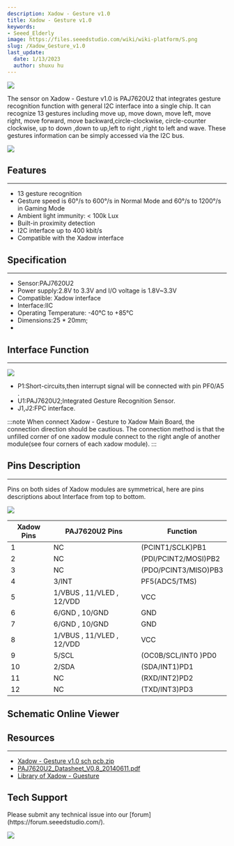 ```yaml
---
description: Xadow - Gesture v1.0
title: Xadow - Gesture v1.0
keywords:
- Seeed_Elderly
image: https://files.seeedstudio.com/wiki/wiki-platform/S.png
slug: /Xadow_Gesture_v1.0
last_update:
  date: 1/13/2023
  author: shuxu hu
---
```


![](https://files.seeedstudio.com/wiki/Xadow_Gesture_v1.0/img/Xadow_-_Gesture_3.jpg)

The sensor on Xadow - Gesture v1.0 is PAJ7620U2 that integrates gesture recognition function with general I2C interface into a single chip. It can recognize 13 gestures including move up, move down, move left, move right, move forward, move backward,circle-clockwise, circle-counter clockwise, up to down ,down to up,left to right ,right to left and wave. These gestures information can be simply accessed via the I2C bus.

[![](https://files.seeedstudio.com/wiki/Seeed-WiKi/docs/images/300px-Get_One_Now_Banner-ragular.png)](https://www.seeedstudio.com/Xadow-Gesture-v1.0-p-2460.html)

## Features
---
- 13 gesture recognition
- Gesture speed is 60°/s to 600°/s in Normal Mode and 60°/s to 1200°/s in Gaming Mode
- Ambient light immunity: < 100k Lux
- Built-in proximity detection
- I2C interface up to 400 kbit/s
- Compatible with the Xadow interface

## Specification
---
- Sensor:PAJ7620U2
- Power supply:2.8V to 3.3V and I/O voltage is 1.8V~3.3V
- Compatible: Xadow interface
- Interface:IIC
- Operating Temperature: -40°C to +85°C
- Dimensions:25 * 20mm;
-
## Interface Function
---
![](https://files.seeedstudio.com/wiki/Xadow_Gesture_v1.0/img/Xadow_-_Gesture_2.jpg)

- P1:Short-circuits,then interrupt signal will be connected with pin PF0/A5 .
- U1:PAJ7620U2;Integrated Gesture Recognition Sensor.
- J1,J2:FPC interface.

:::note
When connect Xadow - Gesture to Xadow Main Board, the connection direction should be cautious. The connection method is that the unfilled corner of one xadow module connect to the right angle of another module(see four corners of each xadow module).
:::
## Pins Description
---
Pins on both sides of Xadow modules are symmetrical, here are pins descriptions about Interface from top to bottom.

![](https://files.seeedstudio.com/wiki/Xadow_Gesture_v1.0/img/Xadow_-_Gesture_5.jpg)

|Xadow Pins|	PAJ7620U2 Pins	|Function|
|---|---|---|
|1	|NC	|(PCINT1/SCLK)PB1
|2	|NC	|(PDI/PCINT2/MOSI)PB2
|3	|NC	|(PDO/PCINT3/MISO)PB3
|4	|3/INT	|PF5(ADC5/TMS)
|5	|1/VBUS , 11/VLED , 12/VDD	|VCC
|6	|6/GND , 10/GND	|GND
|7	|6/GND , 10/GND	|GND
|8	|1/VBUS , 11/VLED , 12/VDD	|VCC
|9	|5/SCL	|(OC0B/SCL/INT0 )PD0
|10	|2/SDA	|(SDA/INT1)PD1
|11	|NC	|(RXD/INT2)PD2
|12	|NC	|(TXD/INT3)PD3


## Schematic Online Viewer

<div className="altium-ecad-viewer" data-project-src="https://files.seeedstudio.com/wiki/Xadow_Gesture_v1.0/res/Xadow-_Gesture_v1.0_sch_pcb.zip" style={{borderRadius: '0px 0px 4px 4px', height: 500, borderStyle: 'solid', borderWidth: 1, borderColor: 'rgb(241, 241, 241)', overflow: 'hidden', maxWidth: 1280, maxHeight: 700, boxSizing: 'border-box'}}>
</div>



## Resources
---
- [Xadow - Gesture v1.0 sch pcb.zip](https://files.seeedstudio.com/wiki/Xadow_Gesture_v1.0/res/Xadow-_Gesture_v1.0_sch_pcb.zip)
- [PAJ7620U2_Datasheet_V0.8_20140611.pdf](https://files.seeedstudio.com/wiki/Xadow_Gesture_v1.0/res/PAJ7620U2_Datasheet_V0.8_20140611.pdf)
- [Library of Xadow - Guesture](https://github.com/Seeed-Studio/Grove_Guesture)

## Tech Support
<div>
  Please submit any technical issue into our [forum](https://forum.seeedstudio.com/). <br /><p style={{textAlign: 'center'}}><a href="https://www.seeedstudio.com/act-4.html?utm_source=wiki&utm_medium=wikibanner&utm_campaign=newproducts" target="_blank"><img src="https://files.seeedstudio.com/wiki/Wiki_Banner/new_product.jpg" /></a></p>
</div>
